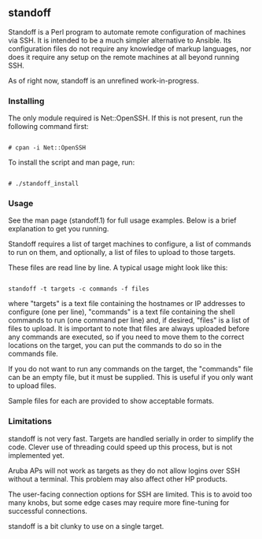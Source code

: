 ## standoff

Standoff is a Perl program to automate remote configuration of machines via SSH.
It is intended to be a much simpler alternative to Ansible. Its configuration files do not require 
any knowledge of markup languages, nor does it require any setup on the remote machines
at all beyond running SSH. 

As of right now, standoff is an unrefined work-in-progress. 

### Installing

The only module required is Net::OpenSSH. If this is not present, 
run the following command first:

```

# cpan -i Net::OpenSSH
```

To install the script and man page, run:
```

# ./standoff_install
```

### Usage

See the man page (standoff.1) for full usage examples. Below is a brief explanation
to get you running. 

Standoff requires a list of target machines to configure,
a list of commands to run on them, and optionally, a list of files to upload to those targets.

These files are read line by line. A typical usage might look like this:
 
```

standoff -t targets -c commands -f files
```

where "targets" is a text file containing the hostnames or IP addresses to configure (one per line),
"commands" is a text file containing the shell commands to run (one command per line) and, if desired,
"files" is a list of files to upload. It is important to note that files are always uploaded before any commands
are executed, so if you need to move them to the correct locations on the target, you can put 
the commands to do so in the commands file.

If you do not want to run any commands on the target, the "commands" file can be an empty file,
but it must be supplied. This is useful if you only want to upload files.

Sample files for each are provided to show acceptable formats. 

### Limitations

standoff is not very fast. Targets are handled serially in order to simplify the code.
Clever use of threading could speed up this process, but is not implemented yet.

Aruba APs will not work as targets as they do not allow logins over SSH without a terminal.
This problem may also affect other HP products. 

The user-facing connection options for SSH are limited. This is to avoid too many knobs, but
some edge cases may require more fine-tuning for successful connections.

standoff is a bit clunky to use on a single target.
